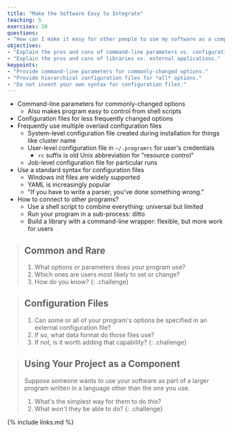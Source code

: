 ```yaml
---
title: "Make the Software Easy to Integrate"
teaching: 5
exercises: 10
questions:
- "How can I make it easy for other people to use my software as a component in their work?"
objectives:
- "Explain the pros and cons of command-line parameters vs. configuration files."
- "Explain the pros and cons of libraries vs. external applications."
keypoints:
- "Provide command-line parameters for commonly-changed options."
- "Provide hierarchical configuration files for *all* options."
- "Do not invent your own syntax for configuration files."
---
```


*   Command-line parameters for commonly-changed options
    *   Also makes program easy to control from shell scripts
*   Configuration files for less frequently changed options
*   Frequently use multiple overlaid configuration files
    *   System-level configuration file created during installation for things like cluster name
    *   User-level configuration file in `~/.programrc` for user's credentials
        *   `rc` suffix is old Unix abbreviation for "resource control"
    *   Job-level configuration file for particular runs
*   Use a standard syntax for configuration files
    *   Windows init files are widely supported
    *   YAML is increasingly popular
    *   "If you have to write a parser, you've done something wrong."
*   How to connect to other programs?
    *   Use a shell script to combine everything: universal but limited
    *   Run your program in a sub-process: ditto
    *   Build a library with a command-line wrapper: flexible, but more work for users

> ## Common and Rare
>
> 1.  What options or parameters does your program use?
> 2.  Which ones are users most likely to set or change?
> 3.  How do you know?
{: .challenge}

> ## Configuration Files
>
> 1.  Can some or all of your program's options be specified in an external configuration file?
> 2.  If so, what data format do those files use?
> 3.  If not, is it worth adding that capability?
{: .challenge}

> ## Using Your Project as a Component
>
> Suppose someone wants to use your software as part of a larger program
> written in a language other than the one you use.
>
> 1.  What's the simplest way for them to do this?
> 2.  What *won't* they be able to do?
{: .challenge}

{% include links.md %}
